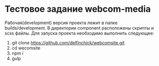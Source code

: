 # Тестовое задание webcom-media
Рабочая(development) версия проекта лежит в папке builds/development. В директории component расположены скрипты и scss файлы. Для запуска проекта необходимо выполнить следующее:
 1. git clone https://github.com/delfinchick/webcomsite.git
 2. cd wecomsite
 3. npm i
 4. gulp